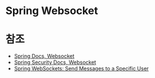 # Spring Websocket

# 참조

- [Spring Docs, Websocket](https://docs.spring.io/spring-framework/docs/5.3.x/reference/html/web.html#websocket-stomp)
- [Spring Security Docs, Websocket](https://docs.spring.io/spring-security/reference/5.7/servlet/integrations/websocket.html)
- [Spring WebSockets: Send Messages to a Specific User](https://www.baeldung.com/spring-websockets-send-message-to-user)
